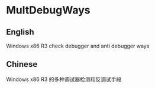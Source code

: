 # MultDebugWays

## English

Windows x86 R3 check debugger and anti debugger ways

## Chinese

Windows x86 R3 的多种调试器检测和反调试手段

